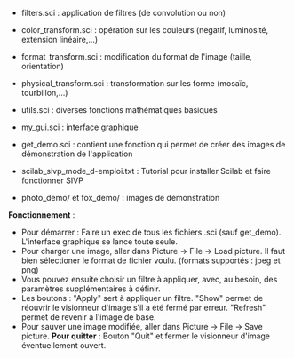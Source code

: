 - filters.sci : application de filtres (de convolution ou non)
- color_transform.sci : opération sur les couleurs (negatif, luminosité, extension linéaire,...)
- format_transform.sci : modification du format de l'image (taille, orientation)
- physical_transform.sci : transformation sur les forme (mosaïc, tourbillon,...)
- utils.sci : diverses fonctions mathématiques basiques
- my_gui.sci : interface graphique
- get_demo.sci : contient une fonction qui permet de créer des images de démonstration de l'application


- scilab_sivp_mode_d-emploi.txt : Tutorial pour installer Scilab et faire fonctionner SIVP

- photo_demo/ et fox_demo/ : images de démonstration


**Fonctionnement** :
- Pour démarrer : Faire un exec de tous les fichiers .sci (sauf get_demo). L'interface graphique se lance toute seule.
- Pour charger une image, aller dans Picture -> File -> Load picture. Il faut bien sélectioner le format de fichier voulu. (formats supportés : jpeg et png)
- Vous pouvez ensuite choisir un filtre à appliquer, avec, au besoin, des paramètres supplémentaires à définir.
- Les boutons : "Apply" sert à appliquer un filtre. "Show" permet de réouvrir le visionneur d'image s'il a été fermé par erreur. "Refresh" permet de revenir à l'image de base.
- Pour sauver une image modifiée, aller dans Picture -> File -> Save picture.
**Pour quitter** : Bouton "Quit" et fermer le visionneur d'image éventuellement ouvert.